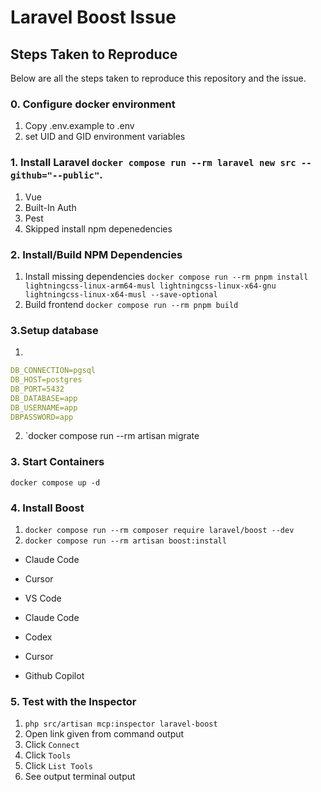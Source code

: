 # Laravel Boost Issue

## Steps Taken to Reproduce
Below are all the steps taken to reproduce this repository and the issue.

### 0. Configure docker environment
1. Copy .env.example to .env
2. set UID and GID environment variables

### 1. Install Laravel `docker compose run --rm laravel new src --github="--public"`.
1. Vue
2. Built-In Auth
3. Pest
4. Skipped install npm depenedencies

### 2.  Install/Build NPM Dependencies
1. Install missing dependencies `docker compose run --rm pnpm install lightningcss-linux-arm64-musl lightningcss-linux-x64-gnu lightningcss-linux-x64-musl --save-optional`
2. Build frontend `docker compose run --rm pnpm build`

### 3.Setup database
1.
```yaml
DB_CONNECTION=pgsql
DB_HOST=postgres
DB_PORT=5432
DB_DATABASE=app
DB_USERNAME=app
DBPASSWORD=app
```
2. `docker compose run --rm artisan migrate

### 3. Start Containers
`docker compose up -d`

### 4. Install Boost
1. `docker compose run --rm composer require laravel/boost --dev`
2. `docker compose run --rm artisan boost:install`
- Claude Code
- Cursor
- VS Code

- Claude Code
- Codex
- Cursor
- Github Copilot

### 5. Test with the Inspector
1. `php src/artisan mcp:inspector laravel-boost`
2. Open link given from command output
3. Click `Connect`
4. Click `Tools`
5. Click `List Tools`
6. See output terminal output
